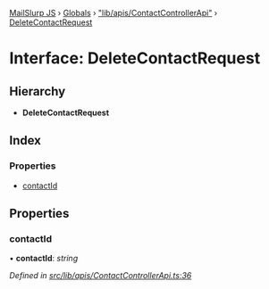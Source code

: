 [MailSlurp JS](../README.md) › [Globals](../globals.md) › ["lib/apis/ContactControllerApi"](../modules/_lib_apis_contactcontrollerapi_.md) › [DeleteContactRequest](_lib_apis_contactcontrollerapi_.deletecontactrequest.md)

# Interface: DeleteContactRequest

## Hierarchy

* **DeleteContactRequest**

## Index

### Properties

* [contactId](_lib_apis_contactcontrollerapi_.deletecontactrequest.md#contactid)

## Properties

###  contactId

• **contactId**: *string*

*Defined in [src/lib/apis/ContactControllerApi.ts:36](https://github.com/mailslurp/mailslurp-client-ts-js/blob/fc9510a/src/lib/apis/ContactControllerApi.ts#L36)*
